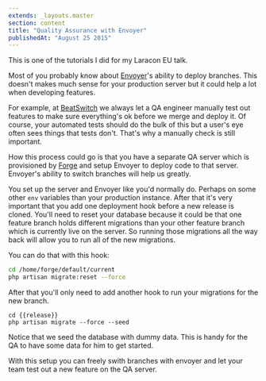 ```yaml
---
extends: _layouts.master
section: content
title: "Quality Assurance with Envoyer"
publishedAt: "August 25 2015"
---
```

This is one of the tutorials I did for my Laracon EU talk.

Most of you probably know about [Envoyer](https://envoyer.io)'s ability to deploy branches. This doesn't makes much sense for your production server but it could help a lot when developing features.

For example, at [BeatSwitch](https://beatswitch.com) we always let a QA engineer manually test out features to make sure everything's ok before we merge and deploy it. Of course, your automated tests should do the bulk of this but a user's eye often sees things that tests don't. That's why a manually check is still important.

How this process could go is that you have a separate QA server which is provisioned by [Forge](https://forge.laravel.com) and setup Envoyer to deploy code to that server. Envoyer's ability to switch branches will help us greatly.

You set up the server and Envoyer like you'd normally do. Perhaps on some other `env` variables than your production instance. After that it's very important that you add one deployment hook before a new release is cloned. You'll need to reset your database because it could be that one feature branch holds different migrations than your other feature branch which is currently live on the server. So running those migrations all the way back will allow you to run all of the new migrations.

You can do that with this hook:

```bash
cd /home/forge/default/current
php artisan migrate:reset --force
```

After that you'll only need to add another hook to run your migrations for the new branch.

```
cd {{release}}
php artisan migrate --force --seed
```

Notice that we seed the database with dummy data. This is handy for the QA to have some data for him to get started.

With this setup you can freely swith branches with envoyer and let your team test out a new feature on the QA server.
